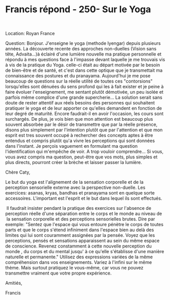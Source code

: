 # Francis répond - 250- Sur le Yoga











&nbsp;

Location: Royan France&nbsp;  

Question: Bonjour. J'enseigne le yoga (methode Iyengar) depuis plusieurs ann&eacute;es. La d&eacute;couverte recente des approches non-duelles (Vision sans t&ecirc;te, Advaita...)&agrave; &eacute;clair&eacute; d'une lumi&egrave;re nouvelle ma pratique personnelle et r&eacute;pondu &agrave; mes questions face &agrave; l\'impasse devant laquelle je me trouvais vis &agrave; vis de la pratique du Yoga. celle-ci &eacute;tait au d&eacute;part motiv&eacute;e par le besoin de bien-&ecirc;tre et de sant&eacute;, et c\'est dans cette optique que je transmettait ma connaissance des postures et du pranayama. Aujourd'hui je me pose beaucoup de questions sur la r&eacute;elle utilit&eacute; de toutes ces &quot;contorsions&quot; lorsqu'elles sont d&eacute;nu&eacute;es du sens profond qui les &agrave; fait exister et je peine &agrave; faire &eacute;voluer l\'enseignement, me sentant plut&ocirc;t d&eacute;motiv&eacute;e, un peu isol&eacute;e et parfois m&ecirc;me complice d'une grande supercherie... La solution serait sans doute de rester attentif aux r&eacute;els besoins des personnes qui souhaitent pratiquer le yoga et de leur apporter ce qu'elles demandent en fonction de leur degr&eacute; de maturit&eacute;. Encore faudrait-il en avoir l'occasion, les cours sont surcharg&eacute;s. De plus, je vois bien que mon attention est beaucoup plus souvent absorb&eacute;e par le d&eacute;sir de transmettre que par la r&eacute;elle pr&eacute;sence, disons plus simplement par l'intention plut&ocirc;t que par l'attention et que mon esprit est tres souvent occup&eacute; &agrave; rechercher des concepts aptes &agrave; &ecirc;tre entendus et compris plut&ocirc;t qu'a vivre les perceptions qui sont donn&eacute;es dans l'instant. Je per&ccedil;ois vaguement en formulant ma question l\'identification qui m'emp&ecirc;che de voir. A trop vouloir comprendre... Si vous, vous avez compris ma question, peut-&ecirc;tre que vos mots, plus simples et plus directs, pourront cr&eacute;er la br&egrave;che et laisser passer la lumi&egrave;re.














Ch&egrave;re Caty,











 








  










Le but du yoga est l'alignement de la sensation corporelle et de la perception sensorielle externe avec la perspective non-duelle. Les exercices: asanas, kryas, bandhas et pranayama sont en quelque sorte accessoires. L'important est l'esprit et le but dans lequel ils sont effectu&eacute;s.&nbsp;








  
















&nbsp;Il faudrait insister pendant la pratique des exercices sur l'absence de perception r&eacute;elle d'une s&eacute;paration entre le corps et le monde au niveau de &nbsp;la sensation corporelle et des perceptions sensorielles brutes. Dire par exemple: &quot;Sentez que l'espace qui vous entoure p&eacute;n&egrave;tre le corps de toutes parts et que le corps s'&eacute;tend infiniment dans l'espace bien au del&agrave; des limites qui lui sont couramment assign&eacute;es par la pens&eacute;e. Voyez que les perceptions, pens&eacute;s et sensations apparaissent au sein du m&ecirc;me espace de conscience. Revenez constamment &agrave; cette nouvelle perception du monde , du corps et du mental jusqu' &agrave; ce qu'elle s'&eacute;tablisse d'une mani&egrave;re naturelle et permanente.&quot; Utilisez des expressions vari&eacute;es de la m&ecirc;me compr&eacute;hension dans vos enseignements. Variez &agrave; l'infini sur le m&ecirc;me th&egrave;me. Mais surtout pratiquez le vous-m&ecirc;me, car vous ne pouvez transmettre vraiment que votre propre exp&eacute;rience.

















  



















Amiti&eacute;s,

















Francis

















  



















  













  









  









